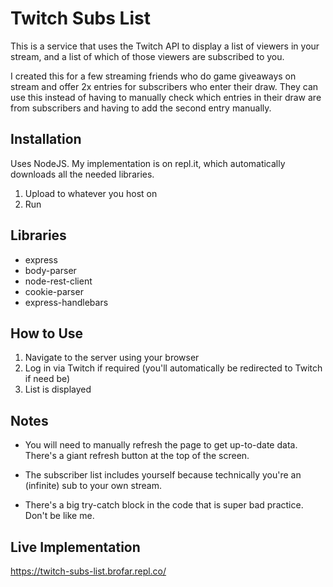 # Twitch Subs List
This is a service that uses the Twitch API to display a list of viewers in your stream, and a list of which of those viewers are subscribed to you.

I created this for a few streaming friends who do game giveaways on stream and offer 2x entries for subscribers who enter their draw. They can use this instead of having to manually check which entries in their draw are from subscribers and having to add the second entry manually.

## Installation
Uses NodeJS. My implementation is on repl.it, which automatically downloads all the needed libraries.

1. Upload to whatever you host on
1. Run

## Libraries
* express
* body-parser
* node-rest-client
* cookie-parser
* express-handlebars

## How to Use
1. Navigate to the server using your browser
1. Log in via Twitch if required (you'll automatically be redirected to Twitch if need be)
1. List is displayed

## Notes
* You will need to manually refresh the page to get up-to-date data. There's a giant refresh button at the top of the screen.

* The subscriber list includes yourself because technically you're an (infinite) sub to your own stream.

* There's a big try-catch block in the code that is super bad practice. Don't be like me.

## Live Implementation
https://twitch-subs-list.brofar.repl.co/